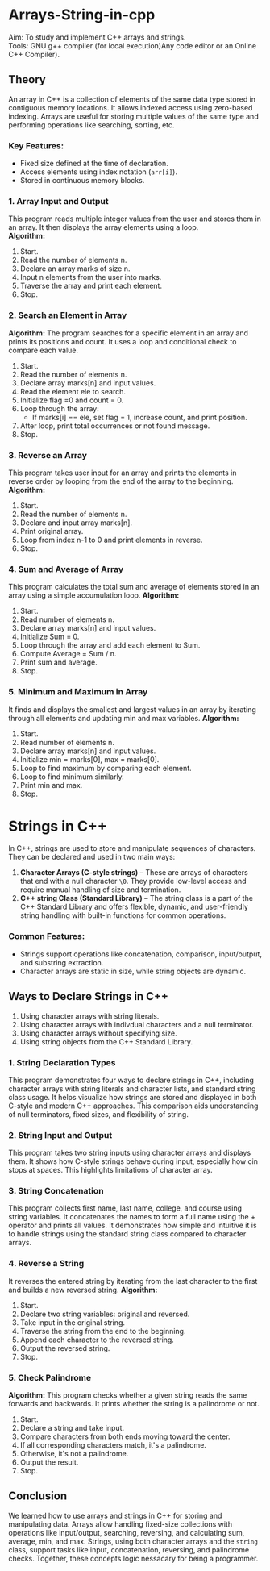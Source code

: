 # Arrays-String-in-cpp
Aim: To study and implement C++ arrays and strings.                                 
Tools: GNU g++ compiler (for local execution)Any code editor or an Online C++ Compiler).
## Theory

An array in C++ is a collection of elements of the same data type stored in contiguous memory locations. It allows indexed access using zero-based indexing. Arrays are useful for storing multiple values of the same type and performing operations like  searching, sorting, etc.

### Key Features:
- Fixed size defined at the time of declaration.
- Access elements using index notation (`arr[i]`).
- Stored in continuous memory blocks.



### 1. Array Input and Output 
This program reads multiple integer values from the user and stores them in an array. It then displays the array elements using a loop.      
**Algorithm:**
1. Start.
2. Read the number of elements n.
3. Declare an array marks of size n.
4. Input n elements from the user into marks.
5. Traverse the array and print each element.
6. Stop.

### 2. Search an Element in Array 
**Algorithm:**
The program searches for a specific element in an array and prints its positions and count. It uses a loop and conditional check to compare each value.
1. Start.
2. Read the number of elements n.
3. Declare array marks[n] and input values.
4. Read the element ele to search.
5. Initialize flag =0 and count = 0.
6. Loop through the array:
   - If  marks[i] == ele, set flag = 1, increase count, and print position.
7. After loop, print total occurrences or not found message.
8. Stop.

### 3. Reverse an Array 
This program takes user input for an array and prints the elements in reverse order by looping from the end of the array to the beginning.
**Algorithm:**
1. Start.
2. Read the number of elements n.
3. Declare and input array marks[n].
4. Print original array.
5. Loop from index n-1 to 0 and print elements in reverse.
6. Stop.

### 4. Sum and Average of Array 
This program calculates the total sum and average of elements stored in an array using a simple accumulation loop.
**Algorithm:**
1. Start.
2. Read number of elements n.
3. Declare array marks[n] and input values.
4. Initialize Sum = 0.
5. Loop through the array and add each element to  Sum.
6. Compute Average = Sum / n.
7. Print sum and average.
8. Stop.

### 5. Minimum and Maximum in Array 
It finds and displays the smallest and largest values in an array by iterating through all elements and updating min and max variables.
**Algorithm:**
1. Start.
2. Read number of elements n.
3. Declare array marks[n] and input values.
4. Initialize min = marks[0], max = marks[0].
5. Loop to find maximum by comparing each element.
6. Loop to find minimum similarly.
7. Print min and max.
8. Stop.

# Strings in C++
In C++, strings are used to store and manipulate sequences of characters. They can be declared and used in two main ways:
1. **Character Arrays (C-style strings)** – These are arrays of characters that end with a null character `\0`. They provide low-level access and require manual handling of size and termination.
2. **C++ string Class (Standard Library)** – The string class is a part of the C++ Standard Library and offers flexible, dynamic, and user-friendly string handling with built-in functions for common operations.

### Common Features:
- Strings support operations like concatenation, comparison, input/output, and substring extraction.
- Character arrays are static in size, while string objects are dynamic.

## Ways to Declare Strings in C++
1. Using character arrays with string literals.
2. Using character arrays with indivdual characters and a null terminator.
3. Using character arrays without specifying size.
4. Using string objects from the C++ Standard Library.

### 1. String Declaration Types  
This program demonstrates four ways to declare strings in C++, including character arrays with string literals and character lists, and standard string class usage. It helps visualize how strings are stored and displayed in both C-style and modern C++ approaches. This comparison aids understanding of null terminators, fixed sizes, and flexibility of string.

### 2. String Input and Output  
This program takes two string inputs using character arrays and displays them. It shows how C-style strings behave during input, especially how cin stops at spaces. This highlights limitations of character array.

### 3. String Concatenation  
This program collects first name, last name, college, and course using string variables. It concatenates the names to form a full name using the + operator and prints all values. It demonstrates how simple and intuitive it is to handle strings using the standard string class compared to character arrays.


### 4. Reverse a String
It reverses the entered string by iterating from the last character to the first and builds a new reversed string.
**Algorithm:**
1. Start.
2. Declare two string variables: original and reversed.
3. Take input in the original string.
4. Traverse the string from the end to the beginning.
5. Append each character to the reversed string.
6. Output the reversed string.
7. Stop.

### 5. Check Palindrome 
**Algorithm:**
This program checks whether a given string reads the same forwards and backwards. It prints whether the string is a palindrome or not.
1. Start.
2. Declare a string and take input.
3. Compare characters from both ends moving toward the center.
4. If all corresponding characters match, it's a palindrome.
5. Otherwise, it's not a palindrome.
6. Output the result.
7. Stop.

## Conclusion
We learned how to use arrays and strings in C++ for storing and manipulating data. Arrays allow handling fixed-size collections with operations like input/output, searching, reversing, and calculating sum, average, min, and max. Strings, using both character arrays and the `string` class, support tasks like input, concatenation, reversing, and palindrome checks. Together, these concepts logic nessacary for being a programmer.
